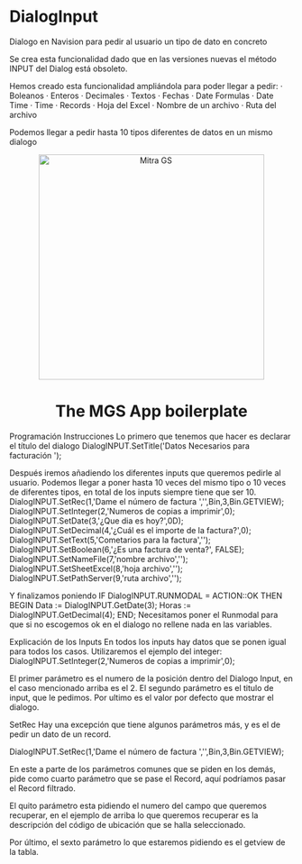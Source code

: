 # DialogInput
Dialogo en Navision para pedir al usuario un tipo de dato en concreto

Se crea esta funcionalidad dado que en las versiones nuevas el método INPUT del Dialog está obsoleto.
 
Hemos creado esta funcionalidad ampliándola para poder llegar a pedir:
· Boleanos
· Enteros
· Decimales
· Textos
· Fechas
· Date Formulas
· Date Time
· Time
· Records
· Hoja del Excel
· Nombre de un archivo
· Ruta del archivo
 
Podemos llegar a pedir hasta 10 tipos diferentes de datos en un mismo dialogo

<p align="center">
  <a href="https://www.mitrags.com"><img src="https://www.dropbox.com/s/ersv53wea9yb6bb/01.png" alt="Mitra GS" width="400" /></a>
</p>
<h1 align="center">
The MGS App boilerplate
</h1>

Programación
Instrucciones
Lo primero que tenemos que hacer es declarar el título del dialogo
DialogINPUT.SetTitle('Datos Necesarios para facturación ');
 
Después iremos añadiendo los diferentes inputs que queremos pedirle al usuario. Podemos llegar a poner hasta 10 veces del mismo tipo o 10 veces de diferentes tipos, en total de los inputs siempre tiene que ser 10.
DialogINPUT.SetRec(1,'Dame el número de factura ','',Bin,3,Bin.GETVIEW);
DialogINPUT.SetInteger(2,'Numeros de copias a imprimir',0);
DialogINPUT.SetDate(3,'¿Que dia es hoy?',0D);
DialogINPUT.SetDecimal(4,'¿Cuál es el importe de la factura?',0);
DialogINPUT.SetText(5,'Cometarios para la factura','');
DialogINPUT.SetBoolean(6,'¿Es una factura de venta?', FALSE);
DialogINPUT.SetNameFile(7,'nombre archivo','');
DialogINPUT.SetSheetExcel(8,'hoja archivo','');
DialogINPUT.SetPathServer(9,'ruta archivo','');
 
Y finalizamos poniendo
IF DialogINPUT.RUNMODAL = ACTION::OK THEN BEGIN
  Data := DialogINPUT.GetDate(3);
  Horas := DialogINPUT.GetDecimal(4);
END;
Necesitamos poner el Runmodal para que si no escogemos ok en el dialogo no rellene nada en las variables.

 
Explicación de los Inputs
En todos los inputs hay datos que se ponen igual para todos los casos.
Utilizaremos el ejemplo del integer:
DialogINPUT.SetInteger(2,'Numeros de copias a imprimir',0);
 
El primer parámetro es el numero de la posición dentro del Dialogo Input, en el caso mencionado arriba es el 2.
El segundo parámetro es el titulo de input, que le pedimos.
Por ultimo es el valor por defecto que mostrar el dialogo.
 
SetRec
Hay una excepción que tiene algunos parámetros más, y es el de pedir un dato de un record.
 
DialogINPUT.SetRec(1,'Dame el número de factura ','',Bin,3,Bin.GETVIEW);
 
En este a parte de los parámetros comunes que se piden en los demás, pide como cuarto parámetro que se pase el Record, aquí podríamos pasar el Record filtrado.
 
El quito parámetro esta pidiendo el numero del campo que queremos recuperar, en el ejemplo de arriba lo que queremos recuperar es la descripción del código de ubicación que se halla seleccionado.
  
Por último, el sexto parámetro lo que estaremos pidiendo es el getview de la tabla.

